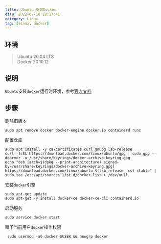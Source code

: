 ```yaml
---
title: Ubuntu 安装Docker
date: 2022-02-10 18:17:41
category: Linux
tag: [linux, docker]
---
```


## 环境
> Ubuntu 20.04 LTS  
> Docker 20.10.12  


## 说明

`Ubuntu`安装`docker`运行时环境，参考[官方文档](https://docs.docker.com/engine/install/ubuntu/)



## 步骤

删除旧版本

```shell
sudo apt remove docker docker-engine docker.io containerd runc
```

配置仓库

```shell
sudo apt install -y ca-certificates curl gnupg lsb-release
curl -fsSL https://download.docker.com/linux/ubuntu/gpg | sudo gpg --dearmor -o /usr/share/keyrings/docker-archive-keyring.gpg
echo "deb [arch=$(dpkg --print-architecture) signed-by=/usr/share/keyrings/docker-archive-keyring.gpg] https://download.docker.com/linux/ubuntu $(lsb_release -cs) stable" | sudo tee /etc/apt/sources.list.d/docker.list > /dev/null
```

安装`docker`引擎

```shell
sudo apt-get update
sudo apt-get -y install docker-ce docker-ce-cli containerd.io
```

启动服务

```shell
sudo service docker start
```

赋予当前用户`docker`操作权限
```shell
 sudo usermod -aG docker $USER && newgrp docker
```



